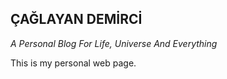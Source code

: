 <html>
	<head>
		<meta http-equiv="Content-Type" content="text/html; charset=UTF-8"/>
		<link rel="stylesheet" type="text/css" href="RMStyle.css">
		<title>Ana Sayfa</title>
	</head>
</html>
  
  
  
  
## ÇAĞLAYAN DEMİRCİ
*A Personal Blog For Life, Universe And Everything*


	
This is my personal web page.

